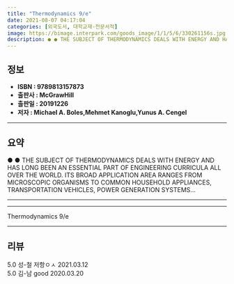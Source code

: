 ```yaml
---
title: "Thermodynamics 9/e"
date: 2021-08-07 04:17:04
categories: [외국도서, 대학교재-전문서적]
image: https://bimage.interpark.com/goods_image/1/1/5/6/330261156s.jpg
description: ● ● THE SUBJECT OF THERMODYNAMICS DEALS WITH ENERGY AND HAS LONG BEEN AN ESSENTIAL PART OF ENGINEERING CURRICULA ALL OVER THE WORLD. ITS BROAD APPLICATION ARE
---
```


## **정보**

- **ISBN : 9789813157873**
- **출판사 : McGrawHill**
- **출판일 : 20191226**
- **저자 : Michael A. Boles,Mehmet Kanoglu,Yunus A. Cengel**

------



## **요약**

●  ●  THE SUBJECT OF THERMODYNAMICS DEALS WITH ENERGY AND HAS LONG BEEN AN ESSENTIAL PART OF ENGINEERING CURRICULA ALL OVER THE WORLD. ITS BROAD APPLICATION AREA RANGES FROM MICROSCOPIC ORGANISMS TO COMMON HOUSEHOLD APPLIANCES, TRANSPORTATION VEHICLES, POWER GENERATION SYSTEMS... 

------



------


Thermodynamics 9/e 

------


## **리뷰** 

5.0 성-철 저항ㅇㅅ 2021.03.12 <br/>5.0 김-남 good 2020.03.20 <br/>